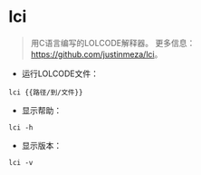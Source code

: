 # lci

> 用C语言编写的LOLCODE解释器。
> 更多信息：<https://github.com/justinmeza/lci>。

- 运行LOLCODE文件：

`lci {{路径/到/文件}}`

- 显示帮助：

`lci -h`

- 显示版本：

`lci -v`